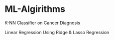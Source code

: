# ML-Algirithms
K-NN Classifier on Cancer Diagnosis 

Linear Regression Using Ridge & Lasso Regression
